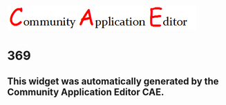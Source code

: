 ![CAE](https://github.com/PhilCAEOrg/frontendComponent-369/blob/gh-pages/img/logo.png)  

369
===================


This widget was automatically generated by the Community Application Editor CAE.  
---------------
